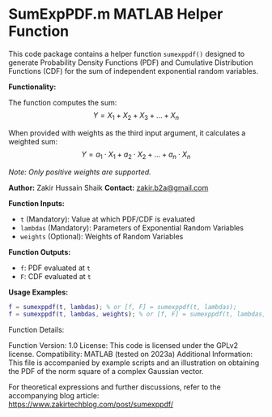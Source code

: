 # SumExpPDF.m MATLAB Helper Function

This code package contains a helper function `sumexppdf()` designed to generate Probability Density Functions (PDF) and Cumulative Distribution Functions (CDF) for the sum of independent exponential random variables.

**Functionality:**

The function computes the sum:
$$Y = X_1 + X_2 + X_3 + \ldots + X_n $$

When provided with weights as the third input argument, it calculates a weighted sum:
$$Y = a_1 \cdot X_1 + a_2 \cdot X_2 + \ldots + a_n \cdot X_n $$

*Note: Only positive weights are supported.*

**Author:** Zakir Hussain Shaik
**Contact:** zakir.b2a@gmail.com

**Function Inputs:**
- `t` (Mandatory): Value at which PDF/CDF is evaluated
- `lambdas` (Mandatory): Parameters of Exponential Random Variables
- `weights` (Optional): Weights of Random Variables

**Function Outputs:**
- `f`: PDF evaluated at `t`
- `F`: CDF evaluated at `t`

**Usage Examples:**
```matlab
f = sumexppdf(t, lambdas); % or [f, F] = sumexppdf(t, lambdas);
f = sumexppdf(t, lambdas, weights); % or [f, F] = sumexppdf(t, lambdas, weights);
```

Function Details:

Function Version: 1.0
License: This code is licensed under the GPLv2 license.
Compatibility: MATLAB (tested on 2023a)
Additional Information:
This file is accompanied by example scripts and an illustration on obtaining the PDF of the norm square of a complex Gaussian vector.

For theoretical expressions and further discussions, refer to the accompanying blog article: https://www.zakirtechblog.com/post/sumexppdf/